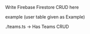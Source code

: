 Write Firebase Firestore CRUD here

example (user table given as Example)

./teams.ts -> Has Teams CRUD